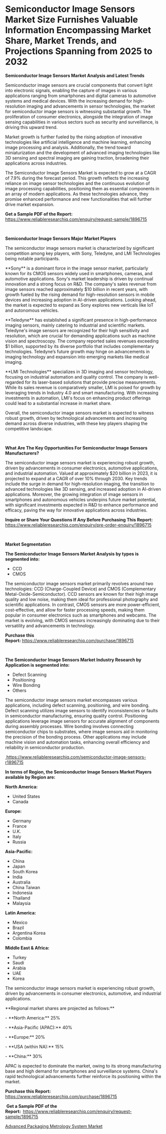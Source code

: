 <p><h1>Semiconductor Image Sensors Market Size Furnishes Valuable Information Encompassing Market Share, Market Trends, and Projections Spanning from 2025 to 2032</h1></p><p><strong>Semiconductor Image Sensors Market Analysis and Latest Trends</strong></p>
<p><p>Semiconductor image sensors are crucial components that convert light into electronic signals, enabling the capture of images in various applications ranging from smartphones and digital cameras to automotive systems and medical devices. With the increasing demand for high-resolution imaging and advancements in sensor technologies, the market for semiconductor image sensors is witnessing substantial growth. The proliferation of consumer electronics, alongside the integration of image sensing capabilities in various sectors such as security and surveillance, is driving this upward trend.</p><p>Market growth is further fueled by the rising adoption of innovative technologies like artificial intelligence and machine learning, enhancing image processing and analysis. Additionally, the trend toward miniaturization and the development of advanced imaging technologies like 3D sensing and spectral imaging are gaining traction, broadening their applications across industries.</p><p>The Semiconductor Image Sensors Market is expected to grow at a CAGR of 7.9% during the forecast period. This growth reflects the increasing reliance on image sensor technologies and the continuous evolution of image processing capabilities, positioning them as essential components in an array of modern applications. As these technologies advance, they promise enhanced performance and new functionalities that will further drive market expansion.</p></p>
<p><strong>Get a Sample PDF of the Report:&nbsp;</strong> <a href="https://www.reliableresearchiq.com/enquiry/request-sample/1896715?utm_campaign=3177&utm_medium=2&utm_source=Github&utm_content=ia&utm_term=07042025&utm_id=semiconductor-image-sensors">https://www.reliableresearchiq.com/enquiry/request-sample/1896715</a></p>
<p>&nbsp;</p>
<p><strong>Semiconductor Image Sensors Major Market Players</strong></p>
<p><p>The semiconductor image sensors market is characterized by significant competition among key players, with Sony, Teledyne, and LMI Technologies being notable participants.</p><p>**Sony** is a dominant force in the image sensor market, particularly known for its CMOS sensors widely used in smartphones, cameras, and automotive applications. Sony's market leadership is driven by continual innovation and a strong focus on R&D. The company's sales revenue from image sensors reached approximately $10 billion in recent years, with growth fueled by the rising demand for high-resolution sensors in mobile devices and increasing adoption in AI-driven applications. Looking ahead, the market is expected to expand as Sony explores new verticals like IoT and autonomous vehicles.</p><p>**Teledyne** has established a significant presence in high-performance imaging sensors, mainly catering to industrial and scientific markets. Teledyne's image sensors are recognized for their high sensitivity and resolution, which are crucial for demanding applications such as machine vision and spectroscopy. The company reported sales revenues exceeding $1 billion, supported by its diverse portfolio that includes complementary technologies. Teledyne’s future growth may hinge on advancements in imaging technology and expansion into emerging markets like medical imaging.</p><p>**LMI Technologies** specializes in 3D imaging and sensor technology, focusing on industrial automation and quality control. The company is well-regarded for its laser-based solutions that provide precise measurements. While its sales revenue is comparatively smaller, LMI is poised for growth by leveraging trends in Industry 4.0 and smart manufacturing. With increasing investments in automation, LMI's focus on enhancing product offerings could lead to a substantial increase in market share.</p><p>Overall, the semiconductor image sensors market is expected to witness robust growth, driven by technological advancements and increasing demand across diverse industries, with these key players shaping the competitive landscape.</p></p>
<p>&nbsp;</p>
<p><strong>What Are The Key Opportunities For Semiconductor Image Sensors Manufacturers?</strong></p>
<p><p>The semiconductor image sensors market is experiencing robust growth, driven by advancements in consumer electronics, automotive applications, and industrial automation. Valued at approximately $20 billion in 2023, it is projected to expand at a CAGR of over 10% through 2030. Key trends include the surge in demand for high-resolution imaging, the transition to advanced technologies like 3D sensing, and increased adoption in AI-driven applications. Moreover, the growing integration of image sensors in smartphones and autonomous vehicles underpins future market potential, with significant investments expected in R&D to enhance performance and efficacy, paving the way for innovative applications across industries.</p></p>
<p><strong>Inquire or Share Your Questions If Any Before Purchasing This Report:</strong> <a href="https://www.reliableresearchiq.com/enquiry/pre-order-enquiry/1896715?utm_campaign=3177&utm_medium=2&utm_source=Github&utm_content=ia&utm_term=07042025&utm_id=semiconductor-image-sensors">https://www.reliableresearchiq.com/enquiry/pre-order-enquiry/1896715</a></p>
<p>&nbsp;</p>
<p><strong>Market Segmentation</strong></p>
<p><strong>The Semiconductor Image Sensors Market Analysis by types is segmented into:</strong></p>
<p><ul><li>CCD</li><li>CMOS</li></ul></p>
<p><p>The semiconductor image sensors market primarily revolves around two technologies: CCD (Charge-Coupled Device) and CMOS (Complementary Metal-Oxide-Semiconductor). CCD sensors are known for their high image quality and low noise, making them ideal for professional photography and scientific applications. In contrast, CMOS sensors are more power-efficient, cost-effective, and allow for faster processing speeds, making them popular in consumer electronics such as smartphones and webcams. The market is evolving, with CMOS sensors increasingly dominating due to their versatility and advancements in technology.</p></p>
<p><strong>Purchase this Report:&nbsp;</strong><a href="https://www.reliableresearchiq.com/purchase/1896715?utm_campaign=3177&utm_medium=2&utm_source=Github&utm_content=ia&utm_term=07042025&utm_id=semiconductor-image-sensors">https://www.reliableresearchiq.com/purchase/1896715</a></p>
<p>&nbsp;</p>
<p><strong>The Semiconductor Image Sensors Market Industry Research by Application is segmented into:</strong></p>
<p><ul><li>Defect Scanning</li><li>Positioning</li><li>Wire Bonding</li><li>Others</li></ul></p>
<p><p>The semiconductor image sensors market encompasses various applications, including defect scanning, positioning, and wire bonding. Defect scanning utilizes image sensors to identify inconsistencies or faults in semiconductor manufacturing, ensuring quality control. Positioning applications leverage image sensors for accurate alignment of components during assembly processes. Wire bonding involves connecting semiconductor chips to substrates, where image sensors aid in monitoring the precision of the bonding process. Other applications may include machine vision and automation tasks, enhancing overall efficiency and reliability in semiconductor production.</p></p>
<p><a href="https://www.reliableresearchiq.com/semiconductor-image-sensors-r1896715?utm_campaign=3177&utm_medium=2&utm_source=Github&utm_content=ia&utm_term=07042025&utm_id=semiconductor-image-sensors">&nbsp;https://www.reliableresearchiq.com/semiconductor-image-sensors-r1896715</a></p>
<p><strong>In terms of Region, the Semiconductor Image Sensors Market Players available by Region are:</strong></p>
<p>
    <p> <strong> North America: </strong>
        <ul>
            <li>United States</li>
            <li>Canada</li>
        </ul>
        </p> 
    <p> <strong> Europe: </strong>
        <ul>
            <li>Germany</li>
            <li>France</li>
            <li>U.K.</li>
            <li>Italy</li>
            <li>Russia</li>
        </ul>
        </p> 
    <p> <strong> Asia-Pacific: </strong>
        <ul>
            <li>China</li>
            <li>Japan</li>
            <li>South Korea</li>
            <li>India</li>
            <li>Australia</li>
            <li>China Taiwan</li>
            <li>Indonesia</li>
            <li>Thailand</li>
            <li>Malaysia</li>
        </ul>
        </p> 
    <p> <strong> Latin America: </strong>
        <ul>
            <li>Mexico</li>
            <li>Brazil</li>
            <li>Argentina Korea</li>
            <li>Colombia</li>
        </ul>
        </p> 
    <p> <strong> Middle East & Africa: </strong>
        <ul>
            <li>Turkey</li>
            <li>Saudi</li>
            <li>Arabia</li>
            <li>UAE</li>
            <li>Korea</li>
        </ul>
    </p>
    </p>
<p><p>The semiconductor image sensors market is experiencing robust growth, driven by advancements in consumer electronics, automotive, and industrial applications. </p><p>**Regional market shares are projected as follows:**</p><p>- **North America:** 25%</p><p>- **Asia-Pacific (APAC):** 40%</p><p>- **Europe:** 20%</p><p>- **USA (within NA):** 15%</p><p>- **China:** 30%</p><p>APAC is expected to dominate the market, owing to its strong manufacturing base and high demand for smartphones and surveillance systems. China's rapid technological advancements further reinforce its positioning within the market.</p></p>
<p><strong>Purchase this Report: </strong><a href="https://www.reliableresearchiq.com/purchase/1896715?utm_campaign=3177&utm_medium=2&utm_source=Github&utm_content=ia&utm_term=07042025&utm_id=semiconductor-image-sensors">https://www.reliableresearchiq.com/purchase/1896715</a></p>
<p>&nbsp;<strong>Get a Sample PDF of the Report:&nbsp;&nbsp;</strong><a href="https://www.reliableresearchiq.com/enquiry/request-sample/1896715?utm_campaign=3177&utm_medium=2&utm_source=Github&utm_content=ia&utm_term=07042025&utm_id=semiconductor-image-sensors">https://www.reliableresearchiq.com/enquiry/request-sample/1896715</a></p>
<p><strong></strong></p>
<p><p><a href="https://github.com/lefiobakali/Market-Research-Report-List-1/blob/main/advanced-packaging-metrology-system-market.md?utm_campaign=3177&utm_medium=2&utm_source=Github&utm_content=ia&utm_term=07042025&utm_id=semiconductor-image-sensors">Advanced Packaging Metrology System Market</a></p></p>